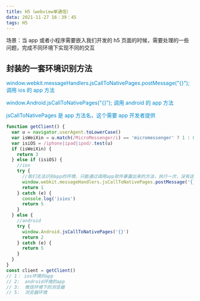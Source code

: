 ```yaml
---
title: H5（webview单通信）
data: 2021-11-27 16：39：45
tags: H5
---
```


场景：当 app 或者小程序需要嵌入我们开发的 h5 页面的时候，需要处理的一些问题，完成不同环境下实现不同的交互

<!-- more -->

## 封装的一套环境识别方法

  <font color="#08c">window.webkit.messageHandlers.jsCallToNativePages.postMessage("{}"); 调用 ios 的 app 方法</font>

  <font color="#08c">window.Android.jsCallToNativePages("{}"); 调用 android 的 app 方法</font>

  <font color="#08c">jsCallToNativePages 是 app 方法名，这个需要 app 开发者提供</font>

```js
function getClient() {
  var u = navigator.userAgent.toLowerCase()
  var isWeiXin = u.match(/MicroMessenger/i) == 'micromessenger' ? 1 : 0
  var isiOS = /iphone|ipad|ipod/.test(u)
  if (isWeiXin) {
    return 3
  } else if (isiOS) {
    //ios
    try {
      //我们无法识别app的环境，只能通过调用app软件暴露出来的方法，执行一次，没有这个方法就会报错，我们可以捕获异常从而达到环境的判断
      window.webkit.messageHandlers.jsCallToNativePages.postMessage('{}')
      return 1
    } catch (e) {
      console.log('isios')
      return 5
    }
  } else {
    //android
    try {
      window.Android.jsCallToNativePages('{}')
      return 2
    } catch (e) {
      return 5
    }
  }
}
const client = getClient()
// 1： ios环境的app
// 2:  android环境的app
// 3:  微信环境下的浏览器
// 5:  浏览器环境
```


<!-- more -->
